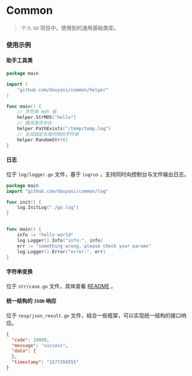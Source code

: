 # Common

>   个人 `GO` 项目中，使用到的通用基础类库。


### 使用示例


#### 助手工具类

```go
package main

import (
	"github.com/douyasi/common/helper"
)

func main() {
    // 字符串 md5 值
    helper.StrMD5("hello")
    // 路径是否存在
    helper.PathExists("/temp/temp.log")
    // 生成固定长度的随机字符串
    helper.RandomStr(6)
}
```

#### 日志

位于 `log/logger.go` 文件，基于 `logrus` ，支持同时向控制台与文件输出日志。

```go
package main
import "github.com/douyasi/common/log"

func init() {
    log.InitLog("./go.log")
}


func main() {
    info := "hello world"
    log.Logger().Info("info:", info)
    err := "something wrong, please check your params"
    log.Logger().Error("error:", err)
}
```

#### 字符串变换

位于 `str/case.go` 文件，具体查看 [README](str/README.md) 。

#### 统一结构的 `JSON` 响应

位于 `resp/json_result.go` 文件，结合一些框架，可以实现统一结构的接口响应。


```json
{
  "code": 20000,
  "message": "success",
  "data": {
  },
  "timestamp": "1577350555"
}
```

